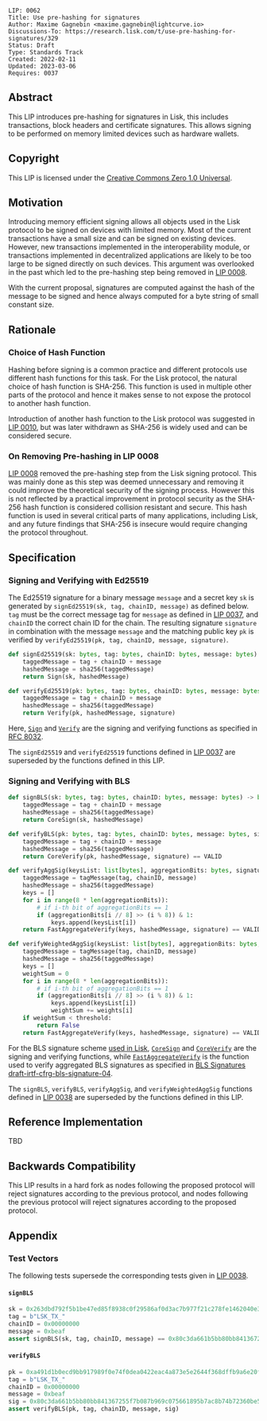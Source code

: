 ```
LIP: 0062
Title: Use pre-hashing for signatures
Author: Maxime Gagnebin <maxime.gagnebin@lightcurve.io>
Discussions-To: https://research.lisk.com/t/use-pre-hashing-for-signatures/329
Status: Draft
Type: Standards Track
Created: 2022-02-11
Updated: 2023-03-06
Requires: 0037
```

## Abstract

This LIP introduces pre-hashing for signatures in Lisk, this includes transactions, block headers and certificate signatures.
This allows signing to be performed on memory limited devices such as hardware wallets.

## Copyright

This LIP is licensed under the [Creative Commons Zero 1.0 Universal](https://creativecommons.org/publicdomain/zero/1.0/).

## Motivation

Introducing memory efficient signing allows all objects used in the Lisk protocol to be signed on devices with limited memory.  Most of the current transactions have a small size and can be signed on existing devices. However, new transactions implemented in the interoperability module, or transactions implemented in decentralized applications are likely to be too large to be signed directly on such devices. This argument was overlooked in the past which led to the pre-hashing step being removed in [LIP 0008][lip-0008].

With the current proposal, signatures are computed against the hash of the message to be signed and hence always computed for a byte string of small constant size.

## Rationale

### Choice of Hash Function

Hashing before signing is a common practice and different protocols use different hash functions for this task. For the Lisk protocol, the natural choice of hash function is SHA-256. This function is used in multiple other parts of the protocol and hence it makes sense to not expose the protocol to another hash function.

Introduction of another hash function to the Lisk protocol was suggested in [LIP 0010](https://github.com/LiskHQ/lips/blob/main/proposals/lip-0010.md), but was later withdrawn as SHA-256 is widely used and can be considered secure.

### On Removing Pre-hashing in LIP 0008

[LIP 0008][lip-0008] removed the pre-hashing step from the Lisk signing protocol. This was mainly done as this step was deemed unnecessary and removing it could improve the theoretical security of the signing process. However this is not reflected by a practical improvement in protocol security as the SHA-256 hash function is considered collision resistant and secure. This hash function is used in several critical parts of many applications, including Lisk, and any future findings that SHA-256 is insecure would require changing the protocol throughout.

## Specification

### Signing and Verifying with Ed25519

The Ed25519 signature for a binary message `message` and a secret key `sk` is generated by `signEd25519(sk, tag, chainID, message)` as defined below. `tag` must be the correct message tag for `message` as defined in [LIP 0037](https://github.com/LiskHQ/lips/blob/main/proposals/lip-0037.md), and `chainID` the correct chain ID for the chain. The resulting signature `signature` in combination with the message `message` and the matching public key `pk` is verified by `verifyEd25519(pk, tag, chainID, message, signature)`.

```python
def signEd25519(sk: bytes, tag: bytes, chainID: bytes, message: bytes) -> bytes:
    taggedMessage = tag + chainID + message
    hashedMessage = sha256(taggedMessage)
    return Sign(sk, hashedMessage)
```
```python
def verifyEd25519(pk: bytes, tag: bytes, chainID: bytes, message: bytes, signature: bytes) -> bool:
    taggedMessage = tag + chainID + message
    hashedMessage = sha256(taggedMessage)
    return Verify(pk, hashedMessage, signature)
```

Here, <code>[Sign](https://tools.ietf.org/html/rfc8032#section-5.1.6)</code> and <code>[Verify](https://tools.ietf.org/html/rfc8032#section-5.1.7)</code> are the signing and verifying functions as specified in [RFC 8032](https://tools.ietf.org/html/rfc8032).

The `signEd25519` and `verifyEd25519` functions defined in [LIP 0037](https://github.com/LiskHQ/lips/blob/main/proposals/lip-0037.md#signing-and-verifying-with-ed25519) are superseded by the functions defined in this LIP.

### Signing and Verifying with BLS

```python
def signBLS(sk: bytes, tag: bytes, chainID: bytes, message: bytes) -> bytes:
    taggedMessage = tag + chainID + message
    hashedMessage = sha256(taggedMessage)
    return CoreSign(sk, hashedMessage)
```
```python
def verifyBLS(pk: bytes, tag: bytes, chainID: bytes, message: bytes, signature: bytes) -> bool:
    taggedMessage = tag + chainID + message
    hashedMessage = sha256(taggedMessage)
    return CoreVerify(pk, hashedMessage, signature) == VALID
```
```python
def verifyAggSig(keysList: list[bytes], aggregationBits: bytes, signature: bytes, tag: bytes, chainID: bytes, message: bytes) -> bool:
    taggedMessage = tagMessage(tag, chainID, message)
    hashedMessage = sha256(taggedMessage)
    keys = []
    for i in range(8 * len(aggregationBits)):
        # if i-th bit of aggregationBits == 1
        if (aggregationBits[i // 8] >> (i % 8)) & 1:
            keys.append(keysList[i])
    return FastAggregateVerify(keys, hashedMessage, signature) == VALID
```

```python
def verifyWeightedAggSig(keysList: list[bytes], aggregationBits: bytes, signature: bytes, tag: bytes, chainID: bytes, weights: list[int], threshold: int, message: bytes) -> bool:
    taggedMessage = tagMessage(tag, chainID, message)
    hashedMessage = sha256(taggedMessage)
    keys = []
    weightSum = 0
    for i in range(8 * len(aggregationBits)):
        # if i-th bit of aggregationBits == 1
        if (aggregationBits[i // 8] >> (i % 8)) & 1:
            keys.append(keysList[i])
            weightSum += weights[i]
    if weightSum < threshold:
        return False
    return FastAggregateVerify(keys, hashedMessage, signature) == VALID
```

For the BLS signature scheme [used in Lisk](https://github.com/LiskHQ/lips/blob/main/proposals/lip-0038.md#specification), [`CoreSign`](https://datatracker.ietf.org/doc/html/draft-irtf-cfrg-bls-signature-04#section-2.6) and [`CoreVerify`](https://datatracker.ietf.org/doc/html/draft-irtf-cfrg-bls-signature-04#section-2.7) are the signing and verifying functions, while [`FastAggregateVerify`](https://tools.ietf.org/html/draft-irtf-cfrg-bls-signature-04#section-3.3.4) is the function used to verify aggregated BLS signatures as specified in [BLS Signatures draft-irtf-cfrg-bls-signature-04](https://datatracker.ietf.org/doc/html/draft-irtf-cfrg-bls-signature-04).

The `signBLS`, `verifyBLS`, `verifyAggSig`, and `verifyWeightedAggSig` functions defined in [LIP 0038](https://github.com/LiskHQ/lips/blob/main/proposals/lip-0038.md#signing-and-verifying) are superseded by the functions defined in this LIP.

## Reference Implementation

TBD

## Backwards Compatibility

This LIP results in a hard fork as nodes following the proposed protocol will reject signatures according to the previous protocol, and nodes following the previous protocol will reject signatures according to the proposed protocol.

[lip-0008]: https://github.com/LiskHQ/lips/blob/main/proposals/lip-0008.md

## Appendix

### Test Vectors

The following tests supersede the corresponding tests given in [LIP 0038](https://github.com/LiskHQ/lips/blob/main/proposals/lip-0038.md#test-vectors).

#### `signBLS`

```python
sk = 0x263dbd792f5b1be47ed85f8938c0f29586af0d3ac7b977f21c278fe1462040e3
tag = b"LSK_TX_"
chainID = 0x00000000
message = 0xbeaf
assert signBLS(sk, tag, chainID, message) == 0x80c3da661b5bb80bb841367255f7b087b969c075661895b7ac8b74b72360be54693b3485eff7d816924517a21ef1c3a30a8f9402572d5a63a7ff2f71ca6929a8c3d7f75fd72edd1aa478ecc09966a133e829600f0111a1e40bbe35db61e8c689
```

#### `verifyBLS`

```python
pk = 0xa491d1b0ecd9bb917989f0e74f0dea0422eac4a873e5e2644f368dffb9a6e20fd6e10c1b77654d067c0618f6e5a7f79a
tag = b"LSK_TX_"
chainID = 0x00000000
message = 0xbeaf
sig = 0x80c3da661b5bb80bb841367255f7b087b969c075661895b7ac8b74b72360be54693b3485eff7d816924517a21ef1c3a30a8f9402572d5a63a7ff2f71ca6929a8c3d7f75fd72edd1aa478ecc09966a133e829600f0111a1e40bbe35db61e8c689
assert verifyBLS(pk, tag, chainID, message, sig)
```
